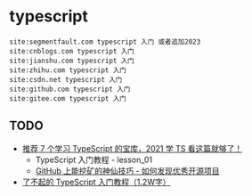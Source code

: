 # typescript
```shell
site:segmentfault.com typescript 入门 或者追加2023
site:cnblogs.com typescript 入门
site:jianshu.com typescript 入门
site:zhihu.com typescript 入门
site:csdn.net typescript 入门
site:github.com typescript 入门
site:gitee.com typescript 入门
```


## TODO
- [推荐 7 个学习 TypeScript 的宝库，2021 学 TS 看这篇就够了！](https://segmentfault.com/a/1190000038959316)
    - TypeScript 入门教程 - lesson_01
    - [GitHub 上能挖矿的神仙技巧 - 如何发现优秀开源项目](https://github.com/biaochenxuying/blog/issues/45)
- [了不起的 TypeScript 入门教程（1.2W字）](https://segmentfault.com/a/1190000022876390)